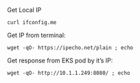 [_metadata_:author]:- "Ofir Yaron"
[_metadata_:title]:- "Useful Bash Commands"
[_metadata_:tags]:- "bash,commands"
[_metadata_:date]:- "3/9/2022"

Get Local IP
```
curl ifconfig.me
```

Get IP from terminal:
```
wget -qO- https://ipecho.net/plain ; echo
```

Get response from EKS pod by it’s IP:
```
wget -qO- http://10.1.1.249:8080/ ; echo
```